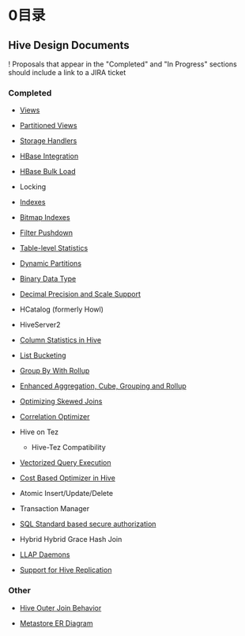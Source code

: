 # 0目录

## Hive Design Documents

! Proposals that appear in the "Completed" and "In Progress" sections should include a link to a JIRA ticket

### Completed

- [Views](https://github.com/ZGG2016/hive-website/blob/master/Resources%20for%20Contributors/Hive%20Design%20Docs/Views.md)

- [Partitioned Views](https://github.com/ZGG2016/hive-website/blob/master/Resources%20for%20Contributors/Hive%20Design%20Docs/Partitioned%20Views.md)

- [Storage Handlers](https://github.com/ZGG2016/hive-website/blob/master/Resources%20for%20Contributors/Hive%20Design%20Docs/Storage%20Handlers.md)

- [HBase Integration](https://github.com/ZGG2016/hive-website/blob/master/User%20Documentation/Hive%20HBase%20Integration.md)

- [HBase Bulk Load](https://github.com/ZGG2016/hive-website/blob/master/User%20Documentation/HBaseBulkLoad.md)

- Locking

- [Indexes](https://github.com/ZGG2016/hive-website/blob/master/User%20Documentation/Hive%20SQL%20Language%20Manual/Indexes.md)

- [Bitmap Indexes](https://github.com/ZGG2016/hive-website/blob/master/Resources%20for%20Contributors/Hive%20Design%20Docs/Bitmap%20Indexes.md)

- [Filter Pushdown](https://github.com/ZGG2016/hive-website/blob/master/Resources%20for%20Contributors/Hive%20Design%20Docs/Filter%20Pushdown.md)

- [Table-level Statistics ](https://github.com/ZGG2016/hive-website/blob/master/User%20Documentation/Hive%20SQL%20Language%20Manual/Statistics%20(Analyze%20and%20Describe).md)

- [Dynamic Partitions](https://github.com/ZGG2016/hive-website/blob/master/Resources%20for%20Contributors/Hive%20Design%20Docs/DynamicPartitions.md)

- [Binary Data Type](https://github.com/ZGG2016/hive-website/blob/master/Resources%20for%20Contributors/Hive%20Design%20Docs/Binary%20Data%20Type.md)

- [Decimal Precision and Scale Support](https://cwiki.apache.org/confluence/download/attachments/27362075/Hive_Decimal_Precision_Scale_Support.pdf)

- HCatalog (formerly Howl)

- HiveServer2

- [Column Statistics in Hive](https://github.com/ZGG2016/hive-website/blob/master/Resources%20for%20Contributors/Hive%20Design%20Docs/Column%20Statistics%20in%20Hive.md)

- [List Bucketing](https://github.com/ZGG2016/hive-website/blob/master/Resources%20for%20Contributors/Hive%20Design%20Docs/List%20Bucketing.md)

- [Group By With Rollup](https://github.com/ZGG2016/hive-website/blob/master/Resources%20for%20Contributors/Hive%20Design%20Docs/Group%20By%20With%20Rollup.md)

- [Enhanced Aggregation, Cube, Grouping and Rollup](https://github.com/ZGG2016/hive-website/blob/master/User%20Documentation/Hive%20SQL%20Language%20Manual/Enhanced%20Aggregation%2C%20Cube%2C%20Grouping%20and%20Rollup.md)

- [Optimizing Skewed Joins](https://github.com/ZGG2016/hive-website/blob/master/Resources%20for%20Contributors/Hive%20Design%20Docs/Optimizing%20Skewed%20Joins.md)

- [Correlation Optimizer](https://github.com/ZGG2016/hive-website/blob/master/Resources%20for%20Contributors/Hive%20Design%20Docs/Correlation%20Optimizer.md)

- Hive on Tez

	- Hive-Tez Compatibility

- [Vectorized Query Execution](https://github.com/ZGG2016/hive-website/blob/master/Resources%20for%20Contributors/Hive%20Design%20Docs/Vectorized%20Query%20Execution.md)

- [Cost Based Optimizer in Hive](https://github.com/ZGG2016/hive/blob/master/%E5%AE%98%E6%96%B9%E6%96%87%E6%A1%A3%E8%AF%91%E6%96%87/Resources%20for%20Contributors/Hive%20Design%20Docs/Cost-based%20optimization%20in%20Hive.md)

- Atomic Insert/Update/Delete

- Transaction Manager

- [SQL Standard based secure authorization](https://cwiki.apache.org/confluence/download/attachments/27362075/SQL+standard+authorization+hive.pdf)

- Hybrid Hybrid Grace Hash Join

- [LLAP Daemons](https://github.com/ZGG2016/hive-website/blob/master/Resources%20for%20Contributors/Hive%20Design%20Docs/LLAP%20Daemons.md)

- [Support for Hive Replication](https://github.com/ZGG2016/hive-website/blob/master/Resources%20for%20Contributors/Hive%20Design%20Docs/Support%20for%20Hive%20Replication.md)

### Other

- [Hive Outer Join Behavior](https://github.com/ZGG2016/hive-website/blob/master/Resources%20for%20Contributors/Hive%20Design%20Docs/Hive%20Outer%20Join%20Behavior.md)

- [Metastore ER Diagram](https://issues.apache.org/jira/secure/attachment/12471108/HiveMetaStore.pdf)